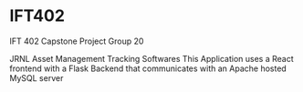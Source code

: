 # IFT402
IFT 402 Capstone Project Group 20

JRNL Asset Management Tracking Softwares
This Application uses a React frontend with a Flask Backend that communicates with an Apache hosted MySQL server
